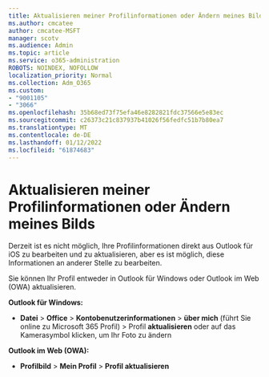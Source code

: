 ```yaml
---
title: Aktualisieren meiner Profilinformationen oder Ändern meines Bilds
ms.author: cmcatee
author: cmcatee-MSFT
manager: scotv
ms.audience: Admin
ms.topic: article
ms.service: o365-administration
ROBOTS: NOINDEX, NOFOLLOW
localization_priority: Normal
ms.collection: Adm_O365
ms.custom:
- "9001105"
- "3066"
ms.openlocfilehash: 35b68ed73f75efa46e8282821fdc37566e5e83ec
ms.sourcegitcommit: c26373c21c837937b41026f56fedfc51b7b80ea7
ms.translationtype: MT
ms.contentlocale: de-DE
ms.lasthandoff: 01/12/2022
ms.locfileid: "61874683"
---
```

# <a name="update-my-profile-information-or-change-my-picture"></a>Aktualisieren meiner Profilinformationen oder Ändern meines Bilds

Derzeit ist es nicht möglich, Ihre Profilinformationen direkt aus Outlook für iOS zu bearbeiten und zu aktualisieren, aber es ist möglich, diese Informationen an anderer Stelle zu bearbeiten. 

Sie können Ihr Profil entweder in Outlook für Windows oder Outlook im Web (OWA) aktualisieren. 

**Outlook für Windows:** 

- **Datei**  >  **Office**  >  **Kontobenutzerinformationen**  >  **über mich** (führt Sie online zu Microsoft 365 Profil) > Profil **aktualisieren** oder auf das Kamerasymbol klicken, um Ihr Foto zu ändern  
  
**Outlook im Web (OWA):** 

- **Profilbild**  >  **Mein Profil**  >  **Profil aktualisieren**
